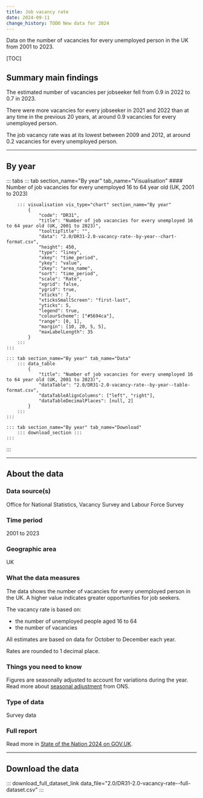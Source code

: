 ```yaml
---
title: Job vacancy rate
date: 2024-09-11
change_history: TODO New data for 2024
---
```


Data on the number of vacancies for every unemployed person in the UK from 2001 to 2023.

[TOC]

## Summary main findings

The estimated number of vacancies per jobseeker fell from 0.9 in 2022 to 0.7 in 2023.

There were more vacancies for every jobseeker in 2021 and 2022 than at any time in the previous 20 years, at around 0.9 vacancies for every unemployed person.

The job vacancy rate was at its lowest between 2009 and 2012, at around 0.2 vacancies for every unemployed person.


---

## By year

::: tabs
    ::: tab section_name="By year" tab_name="Visualisation"
        #### Number of job vacancies for every unemployed 16 to 64 year old (UK, 2001 to 2023)

        ::: visualisation vis_type="chart" section_name="By year"
            {
                "code": "DR31",
                "title": "Number of job vacancies for every unemployed 16 to 64 year old (UK, 2001 to 2023)",
                "tooltipTitle": "",
                "data": "2.0/DR31-2.0-vacancy-rate--by-year--chart-format.csv",
                "height": 450,
                "type": "liney",
                "xkey": "time_period",
                "ykey": "value",
                "zkey": "area_name",
                "sort": "time_period",
                "scale": "Rate",
                "xgrid": false,
                "ygrid": true,
                "xticks": 7,
                "xticksSmallScreen": "first-last",
                "yticks": 5,
                "legend": true,
                "colourScheme": ["#5694ca"],
                "range": [0, 1],
                "margin": [10, 20, 5, 5],
                "maxLabelLength": 35
            }
        :::
    :::

    ::: tab section_name="By year" tab_name="Data"
        ::: data_table
            {
                "title": "Number of job vacancies for every unemployed 16 to 64 year old (UK, 2001 to 2023)",
                "dataTable": "2.0/DR31-2.0-vacancy-rate--by-year--table-format.csv",
                "dataTableAlignColumns": ["left", "right"],
                "dataTableDecimalPlaces": [null, 2]
            }
        :::
    :::

    ::: tab section_name="By year" tab_name="Download"
        ::: download_section :::
    :::
:::

---

## About the data

### Data source(s)
Office for National Statistics, Vacancy Survey and Labour Force Survey

### Time period
2001 to 2023

### Geographic area
UK

### What the data measures
The data shows the number of vacancies for every unemployed person in the UK. A higher value indicates greater opportunities for job seekers.

The vacancy rate is based on:

* the number of unemployed people aged 16 to 64
* the number of vacancies

All estimates are based on data for October to December each year.

Rates are rounded to 1 decimal place.

### Things you need to know
Figures are seasonally adjusted to account for variations during the year. Read more about [seasonal adjustment](https://www.ons.gov.uk/methodology/methodologytopicsandstatisticalconcepts/seasonaladjustment) from ONS.

### Type of data
Survey data

### Full report
Read more in [State of the Nation 2024 on GOV.UK](https://www.gov.uk/government/publications/state-of-the-nation-2024-local-to-national-mapping-opportunities-for-all).

---

## Download the data

::: download_full_dataset_link data_file="2.0/DR31-2.0-vacancy-rate--full-dataset.csv" :::
